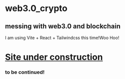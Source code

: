 # web3.0_crypto

## messing with web3.0 and blockchain

I am using Vite + React + Tailwindcss  this time!Woo Hoo!

# [Site under construction](https://web3-0-crypto.vercel.app/)


### to be continued!
